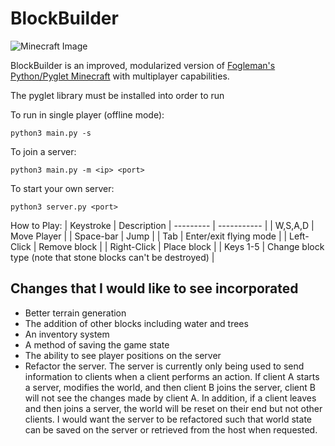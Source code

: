 # BlockBuilder

![Minecraft Image](https://i.imgur.com/JYylOMj.png)

BlockBuilder is an improved, modularized version of [Fogleman's Python/Pyglet Minecraft](https://github.com/fogleman/Minecraft) with multiplayer capabilities.

The pyglet library must be installed into order to run

To run in single player (offline mode):
```
python3 main.py -s
```
To join a server:
```
python3 main.py -m <ip> <port>
```

To start your own server:
```
python3 server.py <port>
```

How to Play:
| Keystroke | Description 
| --------- | ----------- |
| W,S,A,D | Move Player |
| Space-bar | Jump |
| Tab | Enter/exit flying mode |
| Left-Click | Remove block | 
| Right-Click | Place block |
| Keys 1-5 | Change block type (note that stone blocks can't be destroyed) |


## Changes that I would like to see incorporated
- Better terrain generation
- The addition of other blocks including water and trees
- An inventory system
- A method of saving the game state
- The ability to see player positions on the server
- Refactor the server. The server is currently only being used to send information to clients when a client performs an action. If client A starts a server, modifies the world, and then client B joins the server, client B will not see the changes made by client A. In addition, if a client leaves and then joins a server, the world will be reset on their end but not other clients. I would want the server to be refactored such that world state can be saved on the server or retrieved from the host when requested.
